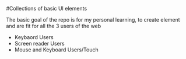 #Collections of basic UI elements

The basic goal of the repo is for my personal learning, to create element and are fit
for all the 3 users of the web

- Keybaord Users
- Screen reader Users
- Mouse and Keyboard Users/Touch
